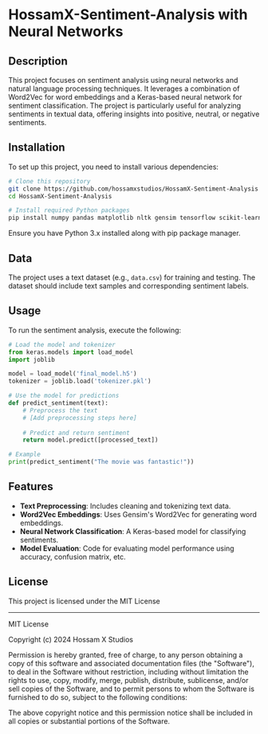 # HossamX-Sentiment-Analysis with Neural Networks

## Description

This project focuses on sentiment analysis using neural networks and natural language processing techniques. It leverages a combination of Word2Vec for word embeddings and a Keras-based neural network for sentiment classification. The project is particularly useful for analyzing sentiments in textual data, offering insights into positive, neutral, or negative sentiments.

## Installation

To set up this project, you need to install various dependencies:

```bash
# Clone this repository
git clone https://github.com/hossamxstudios/HossamX-Sentiment-Analysis
cd HossamX-Sentiment-Analysis

# Install required Python packages
pip install numpy pandas matplotlib nltk gensim tensorflow scikit-learn
```

Ensure you have Python 3.x installed along with pip package manager.

## Data

The project uses a text dataset (e.g., `data.csv`) for training and testing. The dataset should include text samples and corresponding sentiment labels.

## Usage

To run the sentiment analysis, execute the following:

```python
# Load the model and tokenizer
from keras.models import load_model
import joblib

model = load_model('final_model.h5')
tokenizer = joblib.load('tokenizer.pkl')

# Use the model for predictions
def predict_sentiment(text):
    # Preprocess the text
    # [Add preprocessing steps here]
    
    # Predict and return sentiment
    return model.predict([processed_text])

# Example
print(predict_sentiment("The movie was fantastic!"))
```

## Features

- **Text Preprocessing**: Includes cleaning and tokenizing text data.
- **Word2Vec Embeddings**: Uses Gensim's Word2Vec for generating word embeddings.
- **Neural Network Classification**: A Keras-based model for classifying sentiments.
- **Model Evaluation**: Code for evaluating model performance using accuracy, confusion matrix, etc.


## License

This project is licensed under the MIT License 

---

MIT License

Copyright (c) 2024 Hossam X Studios

Permission is hereby granted, free of charge, to any person obtaining a copy
of this software and associated documentation files (the "Software"), to deal
in the Software without restriction, including without limitation the rights
to use, copy, modify, merge, publish, distribute, sublicense, and/or sell
copies of the Software, and to permit persons to whom the Software is
furnished to do so, subject to the following conditions:

The above copyright notice and this permission notice shall be included in all
copies or substantial portions of the Software.
